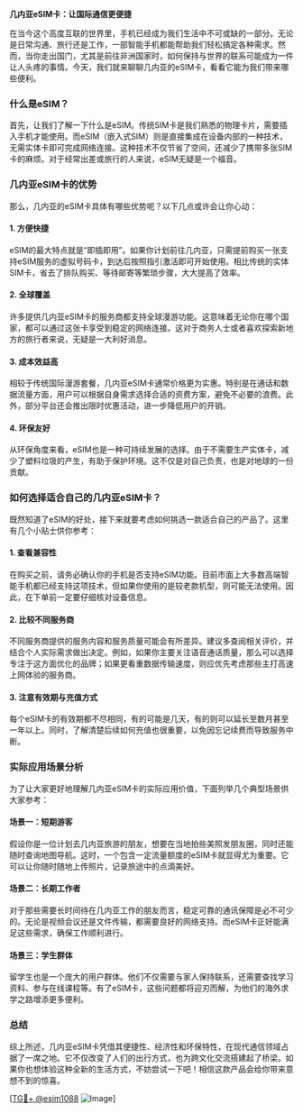 **几内亚eSIM卡：让国际通信更便捷**

在当今这个高度互联的世界里，手机已经成为我们生活中不可或缺的一部分。无论是日常沟通、旅行还是工作，一部智能手机都能帮助我们轻松搞定各种需求。然而，当你走出国门，尤其是前往非洲国家时，如何保持与世界的联系可能成为一件让人头疼的事情。今天，我们就来聊聊几内亚的eSIM卡，看看它能为我们带来哪些便利。

### 什么是eSIM？

首先，让我们了解一下什么是eSIM。传统SIM卡是我们熟悉的物理卡片，需要插入手机才能使用。而eSIM（嵌入式SIM）则是直接集成在设备内部的一种技术，无需实体卡即可完成网络连接。这种技术不仅节省了空间，还减少了携带多张SIM卡的麻烦。对于经常出差或旅行的人来说，eSIM无疑是一个福音。

### 几内亚eSIM卡的优势

那么，几内亚的eSIM卡具体有哪些优势呢？以下几点或许会让你心动：

#### 1. **方便快捷**
   eSIM的最大特点就是“即插即用”。如果你计划前往几内亚，只需提前购买一张支持eSIM服务的虚拟号码卡，到达后按照指引激活即可开始使用。相比传统的实体SIM卡，省去了排队购买、等待邮寄等繁琐步骤，大大提高了效率。

#### 2. **全球覆盖**
   许多提供几内亚eSIM卡的服务商都支持全球漫游功能。这意味着无论你在哪个国家，都可以通过这张卡享受到稳定的网络连接。这对于商务人士或者喜欢探索新地方的旅行者来说，无疑是一大利好消息。

#### 3. **成本效益高**
   相较于传统国际漫游套餐，几内亚eSIM卡通常价格更为实惠。特别是在通话和数据流量方面，用户可以根据自身需求选择合适的资费方案，避免不必要的浪费。此外，部分平台还会推出限时优惠活动，进一步降低用户的开销。

#### 4. **环保友好**
   从环保角度来看，eSIM也是一种可持续发展的选择。由于不需要生产实体卡，减少了塑料垃圾的产生，有助于保护环境。这不仅是对自己负责，也是对地球的一份贡献。

### 如何选择适合自己的几内亚eSIM卡？

既然知道了eSIM的好处，接下来就要考虑如何挑选一款适合自己的产品了。这里有几个小贴士供你参考：

#### 1. **查看兼容性**
   在购买之前，请务必确认你的手机是否支持eSIM功能。目前市面上大多数高端智能手机都已经支持这项技术，但如果你使用的是较老款机型，则可能无法使用。因此，在下单前一定要仔细核对设备信息。

#### 2. **比较不同服务商**
   不同服务商提供的服务内容和服务质量可能会有所差异。建议多查阅相关评价，并结合个人实际需求做出决定。例如，如果你主要关注语音通话质量，那么可以选择专注于这方面优化的品牌；如果更看重数据传输速度，则应优先考虑那些主打高速上网体验的服务商。

#### 3. **注意有效期与充值方式**
   每个eSIM卡的有效期都不尽相同，有的可能是几天，有的则可以延长至数月甚至一年以上。同时，了解清楚后续如何充值也很重要，以免因忘记续费而导致服务中断。

### 实际应用场景分析

为了让大家更好地理解几内亚eSIM卡的实际应用价值，下面列举几个典型场景供大家参考：

#### 场景一：短期游客
假设你是一位计划去几内亚旅游的朋友，想要在当地拍些美照发朋友圈，同时还能随时查询地图导航。这时，一个包含一定流量额度的eSIM卡就显得尤为重要。它可以让你随时随地上传照片，记录旅途中的点滴美好。

#### 场景二：长期工作者
对于那些需要长时间待在几内亚工作的朋友而言，稳定可靠的通讯保障是必不可少的。无论是视频会议还是文件传输，都需要良好的网络支持。而eSIM卡正好能满足这些需求，确保工作顺利进行。

#### 场景三：学生群体
留学生也是一个庞大的用户群体。他们不仅需要与家人保持联系，还需要查找学习资料、参与在线课程等。有了eSIM卡，这些问题都将迎刃而解，为他们的海外求学之路增添更多便利。

### 总结

综上所述，几内亚eSIM卡凭借其便捷性、经济性和环保特性，在现代通信领域占据了一席之地。它不仅改变了人们的出行方式，也为跨文化交流搭建起了桥梁。如果你也想体验这种全新的生活方式，不妨尝试一下吧！相信这款产品会给你带来意想不到的惊喜。

[[TG💪+ @esim1088](https://t.me/s/esim1088) ![Image](https://i.postimg.cc/4NQfJmqS/Snipaste-2025-05-13-00-14-12.png)]